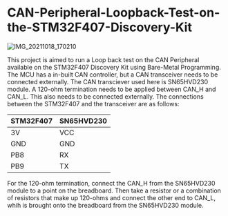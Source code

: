 # CAN-Peripheral-Loopback-Test-on-the-STM32F407-Discovery-Kit

![IMG_20211018_170210](https://user-images.githubusercontent.com/56625259/137723157-541065ff-e9ea-45bc-a20e-90724e46de18.jpg)

This project is aimed to run a Loop back test on the CAN Peripheral available on the STM32F407 Discovery Kit using Bare-Metal Programming. The MCU has a in-built CAN controller,
but a CAN transceiver needs to be connected externally. The CAN transciever used here is SN65HVD230 module. A 120-ohm termination needs to be applied between CAN_H and CAN_L. This
also needs to be connected externally. The connections between the STM32F407 and the transceiver are as follows:

| STM32F407 | SN65HVD230 |
| ---- | ---- |
| 3V | VCC |
| GND | GND |
| PB8 | RX |
| PB9 | TX |

For the 120-ohm termination, connect the CAN_H from the SN65HVD230 module to a point on the breadboard. Then take a resistor or a combination of resistors that make up 120-ohms 
and connect the other end to CAN_L, whih is brought onto the breadboard from the SN65HVD230 module.

